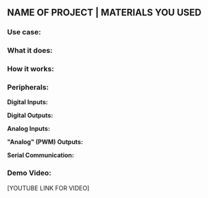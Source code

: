 ## NAME OF PROJECT | MATERIALS YOU USED

### Use case: 


### What it does: 


### How it works:


### Peripherals:

**Digital Inputs:**

**Digital Outputs:**

**Analog Inputs:**

**"Analog" (PWM) Outputs:**

**Serial Communication:**

### Demo Video: 
[YOUTUBE LINK FOR VIDEO] 

